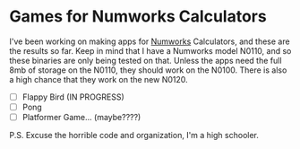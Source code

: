 # Games for Numworks Calculators

I've been working on making apps for [Numworks](https://numworks.com) Calculators, and these are the results so far. Keep in mind that I have a Numworks model N0110, and so these binaries are only being tested on that. Unless the apps need the full 8mb of storage on the N0110, they should work on the N0100. There is also a high chance that they work on the new N0120.

- [ ] Flappy Bird (IN PROGRESS)
- [ ] Pong
- [ ] Platformer Game... (maybe????)

P.S. Excuse the horrible code and organization, I'm a high schooler.
